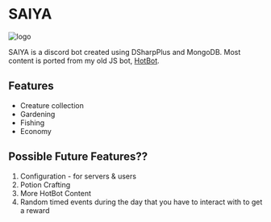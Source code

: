 # SAIYA
![logo](https://media.discordapp.net/attachments/1060964974450720869/1060965026955018260/pfp.png?width=200&height=200)

SAIYA is a discord bot created using DSharpPlus and MongoDB. Most content is ported from my old JS bot, [HotBot](https://github.com/ThatOneJuicyOrange/HotBot).

## Features
- Creature collection
- Gardening
- Fishing
- Economy

## Possible Future Features??
1. Configuration - for servers & users
2. Potion Crafting
3. More HotBot Content 
4. Random timed events during the day that you have to interact with to get a reward